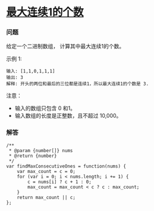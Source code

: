 # [最大连续1的个数](https://leetcode-cn.com/problems/max-consecutive-ones)

### 问题

给定一个二进制数组， 计算其中最大连续1的个数。

示例 1:

```
输入: [1,1,0,1,1,1]
输出: 3
解释: 开头的两位和最后的三位都是连续1，所以最大连续1的个数是 3.
```
注意：

* 输入的数组只包含 0 和1。
* 输入数组的长度是正整数，且不超过 10,000。

### 解答

```
/**
 * @param {number[]} nums
 * @return {number}
 */
var findMaxConsecutiveOnes = function(nums) {
    var max_count = c = 0;
    for (var i = 0; i < nums.length; i += 1) {
        c = nums[i] ? c + 1 : 0;
        max_count = max_count < c ? c : max_count;
    }
    return max_count || c;
};
```